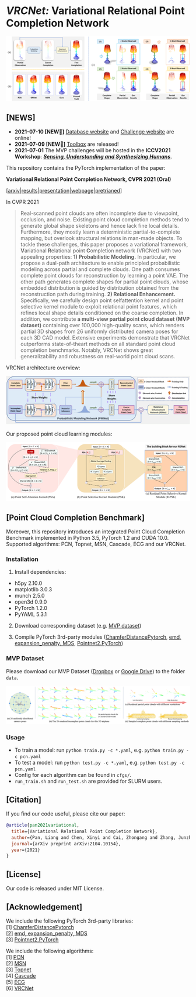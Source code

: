 # *VRCNet:* Variational Relational Point Completion Network
<p align="center"> 
<img src="images/intro.png">
</p>


## [NEWS]
- **2021-07-10 [NEW:tada:]** [Database website](https://mvp-dataset.github.io) and [Challenge website](https://competitions.codalab.org/competitions/33430) are online!
- **2021-07-09 [NEW:tada:]** [Toolbox](https://github.com/paul007pl/MVP_Benchmark) are released!
- **2021-07-01** The MVP challenges will be hosted in the **ICCV2021 Workshop**: ***[Sensing, Understanding and Synthesizing Humans](https://sense-human.github.io/)***.


This repository contains the PyTorch implementation of the paper:

**Variational Relational Point Completion Network, CVPR 2021 (Oral)**

[[arxiv](https://arxiv.org/abs/2104.10154)|[results](https://www.youtube.com/watch?v=0SNHlxvCP0g)|[presentation](https://www.youtube.com/watch?v=8qyhsyis9JY)|[webpage](https://paul007pl.github.io/projects/VRCNet)|[pretrianed](https://www.dropbox.com/sh/8uixt8dbqfoh1bn/AADbmET-i73hzMEvsYVYhT_Za?dl=0)]


In CVPR 2021

> Real-scanned point clouds are often incomplete due to viewpoint, occlusion, and noise. Existing point cloud completion methods tend to generate global shape skeletons and hence lack fine local details. Furthermore, they mostly learn a deterministic partial-to-complete mapping, but overlook structural relations in man-made objects. To tackle these challenges, this paper proposes a variational framework, **V**ariational **R**elational point **C**ompletion network (VRCNet) with two appealing properties: **1) Probabilistic Modeling.** In particular, we propose a dual-path architecture to enable principled probabilistic modeling across partial and complete clouds. One path consumes complete point clouds for reconstruction by learning a point VAE. The other path generates complete shapes for partial point clouds, whose embedded distribution is guided by distribution obtained from the reconstruction path during training. **2) Relational Enhancement.** Specifically, we carefully design point selfattention kernel and point selective kernel module to exploit relational point features, which refines local shape details conditioned on the coarse completion. In addition, we contribute **a multi-view partial point cloud dataset (MVP dataset)** containing over 100,000 high-quality scans, which renders partial 3D shapes from 26 uniformly distributed camera poses for each 3D CAD model. Extensive experiments demonstrate that VRCNet outperforms state-of-theart methods on all standard point cloud completion benchmarks. Notably, VRCNet shows great generalizability and robustness on real-world point cloud scans.


VRCNet architecture overview:
<p align="center"> 
<img src="images/overview.png">
</p>


Our proposed point cloud learning modules:
<p align="center"> 
<img src="images/modules.png">
</p>


## [Point Cloud Completion Benchmark]
Moreover, this repository introduces an integrated Point Cloud Completion Benchmark implemented in Python 3.5, PyTorch 1.2 and CUDA 10.0. Supported algorithms: PCN, Topnet, MSN, Cascade, ECG and our VRCNet.


### Installation
1. Install dependencies:
+ h5py 2.10.0
+ matplotlib 3.0.3
+ munch 2.5.0
+ open3d 0.9.0
+ PyTorch 1.2.0
+ PyYAML 5.3.1

2. Download corresponding dataset (e.g. [MVP dataset](https://www.dropbox.com/sh/la0kwlqx4n2s5e3/AACjoTzt-_vlX6OF9mfSpFMra?dl=0&lst=))

3. Compile PyTorch 3rd-party modules ([ChamferDistancePytorch](https://github.com/ThibaultGROUEIX/ChamferDistancePytorch), [emd, expansion_penalty, MDS](https://github.com/Colin97/MSN-Point-Cloud-Completion), [Pointnet2.PyTorch](https://github.com/sshaoshuai/Pointnet2.PyTorch))


### MVP Dataset
Please download our MVP Dataset ([Dropbox](https://www.dropbox.com/sh/la0kwlqx4n2s5e3/AACjoTzt-_vlX6OF9mfSpFMra?dl=0&lst=) or [Google Drive](https://drive.google.com/drive/folders/1ylC-dYFM45KW4K9tPyljBSVyetazCEeH?usp=sharing)) to the folder `data`.
<p align="center"> 
<img src="images/mvp.png">
</p>


### Usage
+ To train a model: run `python train.py -c *.yaml`, e.g. `python train.py -c pcn.yaml`
+ To test a model: run `python test.py -c *.yaml`, e.g. `python test.py -c pcn.yaml`
+ Config for each algorithm can be found in `cfgs/`.
+ `run_train.sh` and `run_test.sh` are provided for SLURM users. 


## [Citation]
If you find our code useful, please cite our paper:
```bibtex
@article{pan2021variational,
  title={Variational Relational Point Completion Network},
  author={Pan, Liang and Chen, Xinyi and Cai, Zhongang and Zhang, Junzhe and Zhao, Haiyu and Yi, Shuai and Liu, Ziwei},
  journal={arXiv preprint arXiv:2104.10154},
  year={2021}
}
```


## [License]
Our code is released under MIT License.


## [Acknowledgement]
We include the following PyTorch 3rd-party libraries:  
[1] [ChamferDistancePytorch](https://github.com/ThibaultGROUEIX/ChamferDistancePytorch)  
[2] [emd, expansion_penalty, MDS](https://github.com/Colin97/MSN-Point-Cloud-Completion)  
[3] [Pointnet2.PyTorch](https://github.com/sshaoshuai/Pointnet2.PyTorch)  

We include the following algorithms:  
[1] [PCN](https://github.com/wentaoyuan/pcn)  
[2] [MSN](https://github.com/Colin97/MSN-Point-Cloud-Completion)  
[3] [Topnet](https://github.com/lynetcha/completion3d)  
[4] [Cascade](https://github.com/xiaogangw/cascaded-point-completion)  
[5] [ECG](https://github.com/paul007pl/ECG)  
[6] [VRCNet](https://github.com/paul007pl/VRCNet)


